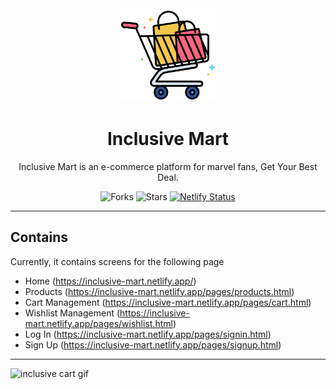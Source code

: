 <div align="center">

<img alt="inclusive mart logo" src="assets/brand-logos/logo-bg-white.png" width="150px" height="150px" />

# Inclusive Mart

Inclusive Mart is an e-commerce platform for marvel fans, Get Your Best Deal.

![Forks](https://img.shields.io/github/forks/hsnice16/Inclusive-Mart)
![Stars](https://img.shields.io/github/stars/hsnice16/Inclusive-Mart)
[![Netlify Status](https://api.netlify.com/api/v1/badges/4e609252-5780-4434-97a1-dfa72abb19eb/deploy-status)](https://app.netlify.com/sites/inclusive-mart/deploys)

</div>

---

## Contains

Currently, it contains screens for the following page
- Home (https://inclusive-mart.netlify.app/)
- Products (https://inclusive-mart.netlify.app/pages/products.html)
- Cart Management (https://inclusive-mart.netlify.app/pages/cart.html)
- Wishlist Management (https://inclusive-mart.netlify.app/pages/wishlist.html)
- Log In (https://inclusive-mart.netlify.app/pages/signin.html)
- Sign Up (https://inclusive-mart.netlify.app/pages/signup.html)

---

![inclusive cart gif](assets/gifs/inclusive-cart.gif)
